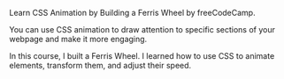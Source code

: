 Learn CSS Animation by Building a Ferris Wheel by freeCodeCamp.

You can use CSS animation to draw attention to specific sections of your webpage and make it more engaging.

In this course, I built a Ferris Wheel. I learned how to use CSS to animate elements, transform them, and adjust their speed.
